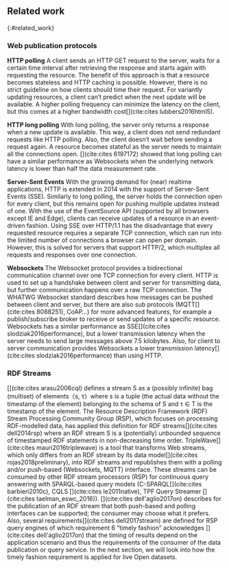 ## Related work
{:#related_work}

### Web publication protocols

**HTTP polling** A client sends an HTTP GET request to the server, waits for a certain time interval after retrieving the response and starts again with requesting the resource. The benefit of this approach is that a resource becomes stateless and HTTP caching is possible. However, there is no strict guideline on how clients should time their request. For variantly updating resources, a client can’t predict when the next update will be available. A higher polling frequency can minimize the latency on the client, but this comes at a higher bandwidth cost[](cite:cites lubbers2016html5).

**HTTP long polling** With long polling, the server only returns a response when a new update is available. This way, a client does not send redundant requests like HTTP polling. Also, the client doesn’t wait before sending a request again. A resource becomes stateful as the server needs to maintain all the connections open. [](cite:cites 6197172) showed that long polling can have a similar performance as Websockets when the underlying network latency is lower than half the data measurement rate.

**Server-Sent Events** With the growing demand for (near) realtime applications, HTTP is extended in 2014 with the support of Server-Sent Events (SSE). Similarly to long polling, the server holds the connection open for every client, but this remains open for pushing multiple updates instead of one. With the use of the EventSource API (supported by all browsers except IE and Edge), clients can receive updates of a resource in an event-driven fashion. Using SSE over HTTP/1.1 has the disadvantage that every requested resource requires a separate TCP connection, which can run into the limited number of connections a browser can open per domain. However, this is solved for servers that support HTTP/2, which multiplex all requests and responses over one connection.

**Websockets** The Websocket protocol provides a bidirectional communication channel over one TCP connection for every client. HTTP is used to set up a handshake between client and server for transmitting data, but further communication happens over a raw TCP connection. The WHATWG Websocket standard describes how messages can be pushed between client and server, but there are also sub protocols (MQTT[](cite:cites 8088251), CoAP…) for more advanced features, for example a publish/subscribe broker to receive or send updates of a specific resource. Websockets has a similar performance as SSE[](cite:cites slodziak2016performance), but a lower transmission latency when the server needs to send large messages above 7.5 kilobytes. Also, for client to server communication provides Websockets a lower transmission latency[](cite:cites slodziak2016performance) than using HTTP.

### RDF Streams

[](cite:cites arasu2006cql) defines a stream S as a (possibly infinite) bag (multiset) of elements〈s, τ〉where s is a tuple (the actual data without the timestamp of the element) belonging to the schema of S and τ ∈ T is the timestamp of the element. The Resource Description Framework (RDF) Stream Processing Community Group (RSP), which focuses on processing RDF-modelled data, has applied this definition for RDF streams[](cite:cites dell2014rsp) where an RDF stream S is a (potentially) unbounded sequence of timestamped RDF statements in non-decreasing time order. TripleWave[](cite:cites mauri2016triplewave) is a tool that transforms Web streams, which only  differs from an RDF stream by its data model[](cite:cites rojas2018preliminary), into RDF streams and republishes them with a polling and/or push-based (Websockets, MQTT) interface. These streams can be consumed by other RDF stream processors (RSP) for continuous query answering with SPARQL-based query models (C-SPARQL[](cite:cites barbieri2010c), CQLS [](cite:cites le2011native), TPF Query Streamer [](cite:cites taelman_eswc_2016)). [](cite:cites dell'aglio2017on) describes for the publication of an RDF stream that both push-based and polling interfaces can be supported; the consumer may choose what it prefers. Also, several requirements[](cite:cites dell2017stream) are defined for RSP query engines of which requirement 6 “timely fashion” acknowledges [](cite:cites dell'aglio2017on) that the timing of results depend on the application scenario and thus the requirements of the consumer of the data publication or query service. In the next section, we will look into how the timely fashion requirement is applied for live Open datasets.

 <!-- While RDF allows data publishers to describe knowledge in triple-based statements, it is important to notice that a non-RDF Web stream of a live dataset only really differs from an RDF stream by its data model [](cite:cites rojas2018preliminary) and thus, we will look into how RDF streams are currently published on the Web. -->